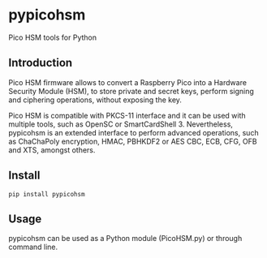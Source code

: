 # pypicohsm
Pico HSM tools for Python

## Introduction

Pico HSM firmware allows to convert a Raspberry Pico into a Hardware Security Module (HSM), to store private and secret keys, perform signing and ciphering operations, without exposing the key.

Pico HSM is compatible with PKCS-11 interface and it can be used with multiple tools, such as OpenSC or SmartCardShell 3. Nevertheless, pypicohsm is an extended interface to perform advanced operations, such as ChaChaPoly encryption, HMAC, PBHKDF2 or AES CBC, ECB, CFG, OFB and XTS, amongst others.

## Install

```
pip install pypicohsm
```

## Usage

pypicohsm can be used as a Python module (PicoHSM.py) or through command line.
